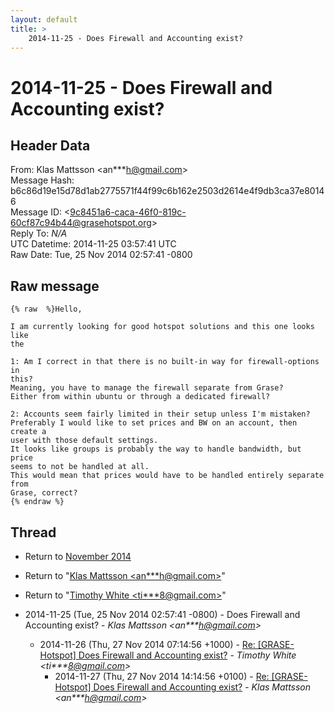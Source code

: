 ```yaml
---
layout: default
title: >
    2014-11-25 - Does Firewall and Accounting exist?
---
```


# 2014-11-25 - Does Firewall and Accounting exist?

## Header Data

From: Klas Mattsson \<an***h@gmail.com\><br>
Message Hash: b6c86d19e15d78d1ab2775571f44f99c6b162e2503d2614e4f9db3ca37e80146<br>
Message ID: \<9c8451a6-caca-46f0-819c-60cf87c94b44@grasehotspot.org\><br>
Reply To: _N/A_<br>
UTC Datetime: 2014-11-25 03:57:41 UTC<br>
Raw Date: Tue, 25 Nov 2014 02:57:41 -0800<br>

## Raw message

```
{% raw  %}Hello, 

I am currently looking for good hotspot solutions and this one looks like 
the 

1: Am I correct in that there is no built-in way for firewall-options in 
this?
Meaning, you have to manage the firewall separate from Grase?
Either from within ubuntu or through a dedicated firewall?

2: Accounts seem fairly limited in their setup unless I'm mistaken?
Preferably I would like to set prices and BW on an account, then create a 
user with those default settings.
It looks like groups is probably the way to handle bandwidth, but price 
seems to not be handled at all.
This would mean that prices would have to be handled entirely separate from 
Grase, correct?
{% endraw %}
```

## Thread

+ Return to [November 2014](/archive/2014/11)

+ Return to "[Klas Mattsson <an***h<span>@</span>gmail.com>](/authors/an___h_at_gmail_com)"
+ Return to "[Timothy White <ti***8<span>@</span>gmail.com>](/authors/ti___8_at_gmail_com)"

+ 2014-11-25 (Tue, 25 Nov 2014 02:57:41 -0800) - Does Firewall and Accounting exist? - _Klas Mattsson \<an***h@gmail.com\>_
  + 2014-11-26 (Thu, 27 Nov 2014 07:14:56 +1000) - [Re: [GRASE-Hotspot] Does Firewall and Accounting exist?](/archive/2014/11/ffd91b38290bb7cee65b92512636c43e06a379171c0701aff5ffbaf327f64754) - _Timothy White \<ti***8@gmail.com\>_
    + 2014-11-27 (Thu, 27 Nov 2014 14:14:56 +0100) - [Re: [GRASE-Hotspot] Does Firewall and Accounting exist?](/archive/2014/11/4dea46af5e7a24d5552269fa5a75420df226c368e50512e816bd2d0bcb644ee9) - _Klas Mattsson \<an***h@gmail.com\>_

